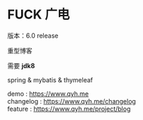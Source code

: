 # FUCK 广电


版本：6.0 release

重型博客

需要 **jdk8**

spring & mybatis & thymeleaf

demo : https://www.qyh.me  
changelog : https://www.qyh.me/changelog  
feature : https://www.qyh.me/project/blog  
